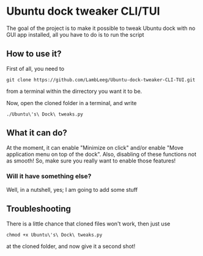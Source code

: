 # Ubuntu dock tweaker CLI/TUI
The goal of the project is to make it possible to tweak Ubuntu dock with no GUI app installed, all you have to do is to run the script

## How to use it?
First of all, you need to 
```
git clone https://github.com/LambLeeg/Ubuntu-dock-tweaker-CLI-TUI.git
```
 from a terminal within the dirrectory you want it to be.

Now, open the cloned folder in a terminal, and write 
```
./Ubuntu\'s\ Dock\ tweaks.py 
``` 

## What it can do?
At the moment, it can enable "Minimize on click" and/or enable "Move application menu on top of the dock". Also, disabling of these functions not as smooth! So, make sure you really want to enable those features!

### Will it have something else?
Well, in a nutshell, yes; I am going to add some stuff

## Troubleshooting
There is a little chance that cloned files won't work, then just use 
```
chmod +x Ubuntu\'s\ Dock\ tweaks.py
```
 at the cloned folder, and now give it a second shot!
